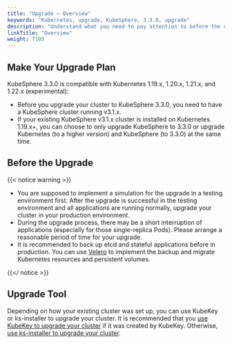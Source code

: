 ```yaml
---
title: "Upgrade — Overview"
keywords: "Kubernetes, upgrade, KubeSphere, 3.3.0, upgrade"
description: "Understand what you need to pay attention to before the upgrade, such as versions, and upgrade tools."
linkTitle: "Overview"
weight: 7100
---
```


## Make Your Upgrade Plan

KubeSphere 3.3.0 is compatible with Kubernetes 1.19.x, 1.20.x, 1.21.x, and 1.22.x (experimental):

- Before you upgrade your cluster to KubeSphere 3.3.0, you need to have a KubeSphere cluster running v3.1.x.
- If your existing KubeSphere v3.1.x cluster is installed on Kubernetes 1.19.x+, you can choose to only upgrade KubeSphere to 3.3.0 or upgrade Kubernetes (to a higher version) and KubeSphere (to 3.3.0) at the same time.

## Before the Upgrade

{{< notice warning >}}

- You are supposed to implement a simulation for the upgrade in a testing environment first. After the upgrade is successful in the testing environment and all applications are running normally, upgrade your cluster in your production environment.
- During the upgrade process, there may be a short interruption of applications (especially for those single-replica Pods). Please arrange a reasonable period of time for your upgrade.
- It is recommended to back up etcd and stateful applications before in production. You can use [Velero](https://velero.io/) to implement the backup and migrate Kubernetes resources and persistent volumes.

{{</ notice >}}

## Upgrade Tool

Depending on how your existing cluster was set up, you can use KubeKey or ks-installer to upgrade your cluster. It is recommended that you [use KubeKey to upgrade your cluster](../upgrade-with-kubekey/) if it was created by KubeKey. Otherwise, [use ks-installer to upgrade your cluster](../upgrade-with-ks-installer/).